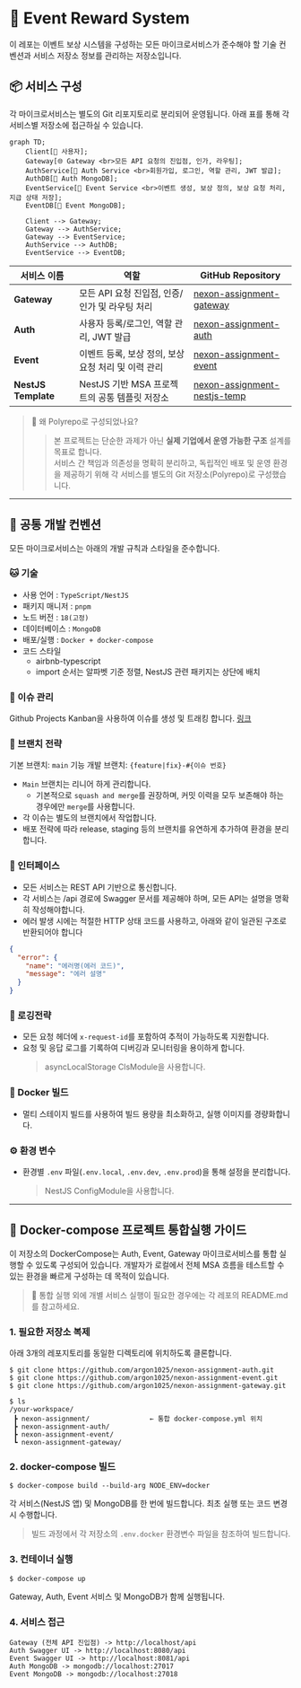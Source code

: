# 🎯 Event Reward System

이 레포는 이벤트 보상 시스템을 구성하는 모든 마이크로서비스가 준수해야 할
기술 컨벤션과 서비스 저장소 정보를 관리하는 저장소입니다.

## 📦 서비스 구성

각 마이크로서비스는 별도의 Git 리포지토리로 분리되어 운영됩니다.
아래 표를 통해 각 서비스별 저장소에 접근하실 수 있습니다.

```mermaid
graph TD;
    Client[👤 사용자];
    Gateway[🌐 Gateway <br>모든 API 요청의 진입점, 인가, 라우팅];
    AuthService[🔐 Auth Service <br>회원가입, 로그인, 역할 관리, JWT 발급];
    AuthDB[📒 Auth MongoDB];
    EventService[🎁 Event Service <br>이벤트 생성, 보상 정의, 보상 요청 처리, 지급 상태 저장];
    EventDB[📒 Event MongoDB];

    Client --> Gateway;
    Gateway --> AuthService;
    Gateway --> EventService;
    AuthService --> AuthDB;
    EventService --> EventDB;
```

| 서비스 이름         | 역할                                                | GitHub Repository                                                                         |
| ------------------- | --------------------------------------------------- | ----------------------------------------------------------------------------------------- |
| **Gateway**         | 모든 API 요청 진입점, 인증/인가 및 라우팅 처리      | [nexon-assignment-gateway](https://github.com/argon1025/nexon-assignment-gateway)         |
| **Auth**            | 사용자 등록/로그인, 역할 관리, JWT 발급             | [nexon-assignment-auth](https://github.com/argon1025/nexon-assignment-auth)               |
| **Event**           | 이벤트 등록, 보상 정의, 보상 요청 처리 및 이력 관리 | [nexon-assignment-event](https://github.com/argon1025/nexon-assignment-event)             |
| **NestJS Template** | NestJS 기반 MSA 프로젝트의 공통 템플릿 저장소       | [nexon-assignment-nestjs-temp](https://github.com/argon1025/nexon-assignment-nestjs-temp) |

> 🧠 왜 Polyrepo로 구성되었나요?
>
> > 본 프로젝트는 단순한 과제가 아닌 **실제 기업에서 운영 가능한 구조** 설계를 목표로 합니다.  
> > 서비스 간 책임과 의존성을 명확히 분리하고, 독립적인 배포 및 운영 환경을 제공하기 위해
> > 각 서비스를 별도의 Git 저장소(Polyrepo)로 구성했습니다.

---

## 🧾 공통 개발 컨벤션

모든 마이크로서비스는 아래의 개발 규칙과 스타일을 준수합니다.

### 🐱 기술

- 사용 언어 : `TypeScript/NestJS`
- 패키지 매니저 : `pnpm`
- 노드 버전 : `18(고정)`
- 데이터베이스 : `MongoDB`
- 배포/실행 : `Docker + docker-compose`
- 코드 스타일
  - airbnb-typescript
  - import 순서는 알파벳 기준 정렬, NestJS 관련 패키지는 상단에 배치

### 👀 이슈 관리

Github Projects Kanban을 사용하여 이슈를 생성 및 트래킹 합니다. [링크](https://github.com/users/argon1025/projects/8)

### 📁 브랜치 전략

기본 브랜치: `main`
기능 개발 브랜치: `{feature|fix}-#{이슈 번호}`

- `Main` 브랜치는 리니어 하게 관리합니다.
  - 기본적으로 `squash and merge`를 권장하며, 커밋 이력을 모두 보존해야 하는 경우에만 `merge`를 사용합니다.
- 각 이슈는 별도의 브랜치에서 작업합니다.
- 배포 전략에 따라 release, staging 등의 브랜치를 유연하게 추가하여 환경을 분리합니다.

### 📘 인터페이스

- 모든 서비스는 REST API 기반으로 통신합니다.
- 각 서비스는 /api 경로에 Swagger 문서를 제공해야 하며, 모든 API는 설명을 명확히 작성해야합니다.
- 에러 발생 시에는 적절한 HTTP 상태 코드를 사용하고, 아래와 같이 일관된 구조로 반환되어야 합니다

```json
{
  "error": {
    "name": "에러명(에러 코드)",
    "message": "에러 설명"
  }
}
```

### 📜 로깅전략

- 모든 요청 헤더에 `x-request-id`를 포함하여 추적이 가능하도록 지원합니다.
- 요청 및 응답 로그를 기록하여 디버깅과 모니터링을 용이하게 합니다.
  > asyncLocalStorage ClsModule을 사용합니다.

### 🐳 Docker 빌드

- 멀티 스테이지 빌드를 사용하여 빌드 용량을 최소화하고, 실행 이미지를 경량화합니다.

### ⚙️ 환경 변수

- 환경별 `.env` 파일(`.env.local`, `.env.dev`, `.env.prod`)을 통해 설정을 분리합니다.
  > NestJS ConfigModule을 사용합니다.

---

## 🚀 Docker-compose 프로젝트 통합실행 가이드

이 저장소의 DockerCompose는 Auth, Event, Gateway 마이크로서비스를 통합 실행할 수 있도록 구성되어 있습니다.
개발자가 로컬에서 전체 MSA 흐름을 테스트할 수 있는 환경을 빠르게 구성하는 데 목적이 있습니다.

> 🔗 통합 실행 외에 개별 서비스 실행이 필요한 경우에는 각 레포의 README.md를 참고하세요.

### 1. 필요한 저장소 복제

아래 3개의 레포지토리를 동일한 디렉토리에 위치하도록 클론합니다.

```
$ git clone https://github.com/argon1025/nexon-assignment-auth.git
$ git clone https://github.com/argon1025/nexon-assignment-event.git
$ git clone https://github.com/argon1025/nexon-assignment-gateway.git

$ ls
/your-workspace/
 ┣ nexon-assignment/               ← 통합 docker-compose.yml 위치
 ┣ nexon-assignment-auth/
 ┣ nexon-assignment-event/
 ┗ nexon-assignment-gateway/
```

### 2. docker-compose 빌드

```
$ docker-compose build --build-arg NODE_ENV=docker
```

각 서비스(NestJS 앱) 및 MongoDB를 한 번에 빌드합니다.
최초 실행 또는 코드 변경 시 수행합니다.

> 빌드 과정에서 각 저장소의 `.env.docker` 환경변수 파일을 참조하여 빌드합니다.

### 3. 컨테이너 실행

```
$ docker-compose up
```

Gateway, Auth, Event 서비스 및 MongoDB가 함께 실행됩니다.

### 4. 서비스 접근

```
Gateway (전체 API 진입점) -> http://localhost/api
Auth Swagger UI -> http://localhost:8080/api
Event Swagger UI -> http://localhost:8081/api
Auth MongoDB -> mongodb://localhost:27017
Event MongoDB -> mongodb://localhost:27018
```
